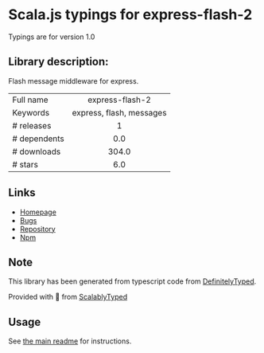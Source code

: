 
# Scala.js typings for express-flash-2

Typings are for version 1.0

## Library description:
Flash message middleware for express.

|                    |                 |
| ------------------ | :-------------: |
| Full name          | express-flash-2 |
| Keywords           | express, flash, messages |
| # releases         | 1 |
| # dependents       | 0.0 |
| # downloads        | 304.0 |
| # stars            | 6.0 |

## Links
- [Homepage](https://github.com/jack2gs/express-flash-2#readme)
- [Bugs](http://github.com/jack2gs/express-flash-2/issues)
- [Repository](https://github.com/jack2gs/express-flash-2)
- [Npm](https://www.npmjs.com/package/express-flash-2)
    


## Note
This library has been generated from typescript code from [DefinitelyTyped](https://definitelytyped.org).

Provided with :purple_heart: from [ScalablyTyped](https://github.com/oyvindberg/ScalablyTyped)

## Usage
See [the main readme](../../readme.md) for instructions.


